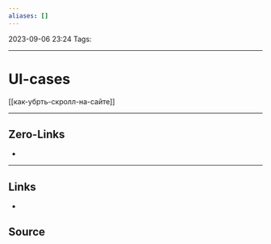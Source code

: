 ```yaml
---
aliases: []
---
```


2023-09-06 23:24
Tags: 

___

# UI-cases


[[как-убрть-скролл-на-сайте]] 


___

## Zero-Links
-

___

## Links
-

## Source

